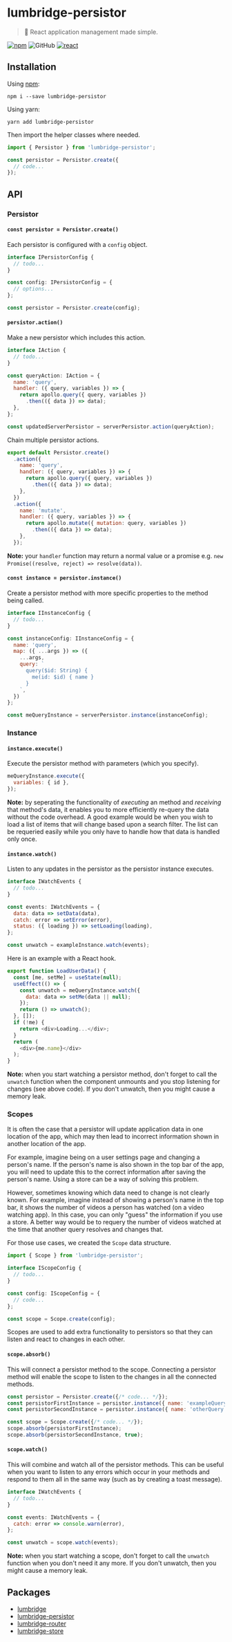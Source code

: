 # lumbridge-persistor

> 🏰 React application management made simple.

[![npm](https://img.shields.io/npm/v/lumbridge.svg)](https://www.npmjs.com/package/lumbridge) ![GitHub](https://img.shields.io/github/license/mashape/apistatus.svg) [![react](https://img.shields.io/badge/framework-react-blue.svg)](https://github.com/facebook/react)

## Installation

Using [npm](https://www.npmjs.com/package/lumbridge-persistor):

```shell
npm i --save lumbridge-persistor
```

Using yarn:

```shell
yarn add lumbridge-persistor
```

Then import the helper classes where needed.

```js
import { Persistor } from 'lumbridge-persistor';

const persistor = Persistor.create({
  // code...
});
```

## API

### Persistor

#### `const persistor = Persistor.create()`

Each persistor is configured with a `config` object.

```js
interface IPersistorConfig {
  // todo...
}

const config: IPersistorConfig = {
  // options...
};

const persistor = Persistor.create(config);
```

#### `persistor.action()`

Make a new persistor which includes this action.

```js
interface IAction {
  // todo...
}

const queryAction: IAction = {
  name: 'query',
  handler: ({ query, variables }) => {
    return apollo.query({ query, variables })
      .then(({ data }) => data);
  },
};

const updatedServerPersistor = serverPersistor.action(queryAction);
```

Chain multiple persistor actions.

```js
export default Persistor.create()
  .action({
    name: 'query',
    handler: ({ query, variables }) => {
      return apollo.query({ query, variables })
        .then(({ data }) => data);
    },
  })
  .action({
    name: 'mutate',
    handler: ({ query, variables }) => {
      return apollo.mutate({ mutation: query, variables })
        .then(({ data }) => data);
    },
  });
```

**Note:** your `handler` function may return a normal value or a promise e.g. `new Promise((resolve, reject) => resolve(data))`.

#### `const instance = persistor.instance()`

Create a persistor method with more specific properties to the method being called.

```js
interface IInstanceConfig {
  // todo...
}

const instanceConfig: IInstanceConfig = {
  name: 'query',
  map: ({ ...args }) => ({
    ...args,
    query: `
      query($id: String) {
        me(id: $id) { name }
      }
    `,
  })
};

const meQueryInstance = serverPersistor.instance(instanceConfig);
```

### Instance

#### `instance.execute()`

Execute the persistor method with parameters (which you specify).

```js
meQueryInstance.execute({
  variables: { id },
});
```

**Note:** by seperating the functionality of *executing* an method and *receiving* that method's data, it enables you to more efficiently re-query the data without the code overhead. A good example would be when you wish to load a list of items that will change based upon a search filter. The list can be requeried easily while you only have to handle how that data is handled only once.

#### `instance.watch()`

Listen to any updates in the persistor as the persistor instance executes.

```js
interface IWatchEvents {
  // todo...
}

const events: IWatchEvents = {
  data: data => setData(data),
  catch: error => setError(error),
  status: ({ loading }) => setLoading(loading),
};

const unwatch = exampleInstance.watch(events);
```

Here is an example with a React hook.

```js
export function LoadUserData() {
  const [me, setMe] = useState(null);
  useEffect(() => {
    const unwatch = meQueryInstance.watch({
      data: data => setMe(data || null);
    });
    return () => unwatch();
  }, []);
  if (!me) {
    return <div>Loading...</div>;
  }
  return (
    <div>{me.name}</div>
  );
}
```

**Note:** when you start watching a persistor method, don't forget to call the `unwatch` function when the component unmounts and you stop listening for changes (see above code). If you don't unwatch, then you might cause a memory leak.

### Scopes

It is often the case that a persistor will update application data in one location of the app, which may then lead to incorrect information shown in another location of the app.

For example, imagine being on a user settings page and changing a person's name. If the person's name is also shown in the top bar of the app, you will need to update this to the correct information after saving the person's name. Using a store can be a way of solving this problem.

However, sometimes knowing which data need to change is not clearly known. For example, imagine instead of showing a person's name in the top bar, it shows the number of videos a person has watched (on a video watching app). In this case, you can only "guess" the information if you use a store. A better way would be to requery the number of videos watched at the time that another query resolves and changes that.

For those use cases, we created the `Scope` data structure.

```js
import { Scope } from 'lumbridge-persistor';

interface IScopeConfig {
  // todo...
}

const config: IScopeConfig = {
  // code...
};

const scope = Scope.create(config);
```

Scopes are used to add extra functionality to persistors so that they can listen and react to changes in each other.

#### `scope.absorb()`

This will connect a persistor method to the scope. Connecting a persistor method will enable the scope to listen to the changes in all the connected methods.

```js
const persistor = Persistor.create({/* code... */});
const persistorFirstInstance = persistor.instance({ name: 'exampleQuery' });
const persistorSecondInstance = persistor.instance({ name: 'otherQuery' });

const scope = Scope.create({/* code... */});
scope.absorb(persistorFirstInstance);
scope.absorb(persistorSecondInstance, true);
```

#### `scope.watch()`

This will combine and watch all of the persistor methods. This can be useful when you want to listen to any errors which occur in your methods and respond to them all in the same way (such as by creating a toast message).

```js
interface IWatchEvents {
  // todo...
}

const events: IWatchEvents = {
  catch: error => console.warn(error),
};

const unwatch = scope.watch(events);
```

**Note:** when you start watching a scope, don't forget to call the `unwatch` function when you don't need it any more. If you don't unwatch, then you might cause a memory leak.

## Packages

- [lumbridge](https://github.com/jackrobertscott/lumbridge/tree/master/packages/lumbridge)
- [lumbridge-persistor](https://github.com/jackrobertscott/lumbridge/tree/master/packages/lumbridge-persistor)
- [lumbridge-router](https://github.com/jackrobertscott/lumbridge/tree/master/packages/lumbridge-router)
- [lumbridge-store](https://github.com/jackrobertscott/lumbridge/tree/master/packages/lumbridge-store)
